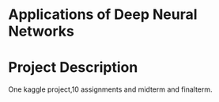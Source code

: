# Applications of Deep Neural Networks

# Project Description
One kaggle project,10 assignments and midterm and finalterm.

